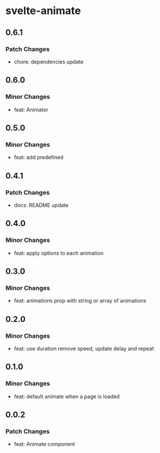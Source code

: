 # svelte-animate

## 0.6.1

### Patch Changes

- chore: dependencies update

## 0.6.0

### Minor Changes

- feat: Animator

## 0.5.0

### Minor Changes

- feat: add predefined

## 0.4.1

### Patch Changes

- docs: README update

## 0.4.0

### Minor Changes

- feat: apply options to each animation

## 0.3.0

### Minor Changes

- feat: animations prop with string or array of animations

## 0.2.0

### Minor Changes

- feat: use duration remove speed, update delay and repeat

## 0.1.0

### Minor Changes

- feat: default animate when a page is loaded

## 0.0.2

### Patch Changes

- feat: Animate component

